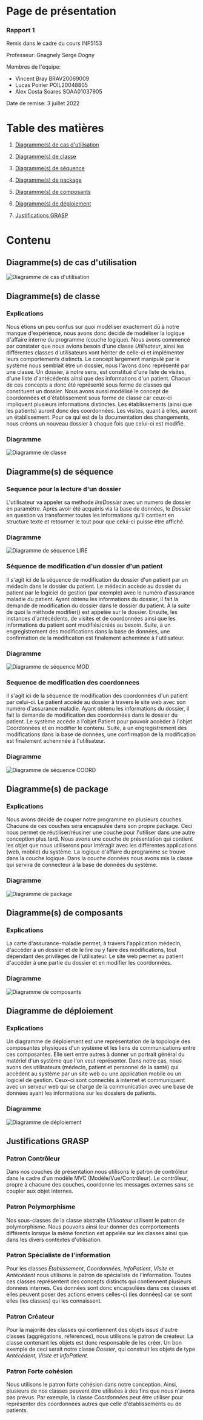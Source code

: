 # Page de présentation

### Rapport 1

Remis dans le cadre du cours INF5153

Professeur: Gnagnely Serge Dogny

Membres de l'équipe:
- Vincent Bray
	BRAV20069009
- Lucas Poirier
	POIL20048805
- Alex Costa Soares
	SOAA01037905

Date de remise: 3 juillet 2022


# Table des matières


1. [Diagramme(s) de cas d'utilisation](#cas)


2. [Diagramme(s) de classe](#classe)


3. [Diagramme(s) de séquence](#sequence)


4. [Diagramme(s) de package](#package)


5. [Diagramme(s) de composants](#comp)


6. [Diagramme(s) de déploiement](#dep)


7. [Justifications GRASP](#grasp)

# Contenu

## Diagramme(s) de cas d'utilisation <a name="cas"></a>
 

![Diagramme de cas d'utilisation](/diagrammes/CAS.png "Diagramme de cas d'utilisation")


## Diagramme(s) de classe <a name="classe"></a>

### Explications

Nous étions un peu confus sur quoi modéliser exactement dû à notre manque d'expérience, nous avons donc décidé de modéliser la logique d'affaire interne du programme (couche logique). Nous avons commencé par constater que nous avions besoin d'une classe *Utilisateur*,  ainsi les différentes classes d'utilisateurs vont hériter de celle-ci et implémenter leurs comportements distincts. Le concept largement manipulé par le système nous semblait être un dossier, nous l'avons donc représenté par une classe. Un dossier, à notre sens, est constitué d'une liste de visites, d'une liste d'antécédents ainsi que des informations d'un patient. Chacun de ces concepts a donc été représenté sous forme de classes qui constituent un dossier. Nous avons aussi modélisé le concept de coordonnées et d'établissement sous forme de classe car ceux-ci impliquent plusieurs informations distinctes. Les établissements (ainsi que les patients) auront donc des coordonnées. Les visites, quant à elles, auront un établissement. Pour ce qui est de la documentation des changements, nous créons un nouveau dossier à chaque fois que celui-ci est modifié.


### Diagramme

![Diagramme de classe](/diagrammes/CLASSE.png "Diagramme de classe")

## Diagramme(s) de séquence <a name="sequence"></a>


### Sequence pour la lecture d'un dossier

L'utilisateur va appeler sa methode *lireDossier* avec un numero de dossier en paramètre. Après avoir été acquéris via la base de données, le *Dossier* en question va transformer toutes les informations qu'il contient en structure texte et retourner le tout pour que celui-ci puisse être affiché.


### Diagramme

![Diagramme de séquence LIRE](/diagrammes/SEQLIRE.png "Diagramme de séquence LIRE")


### Séquence de modification d'un dossier d'un patient


Il s'agit ici de la séquence de modification du dossier d'un patient par un médecin dans le dossier du patient. Le médecin accède au dossier du patient par le logiciel de gestion (par exemple) avec le numéro d'assurance maladie du patient. Ayant obtenu les informations du dossier, il fait la demande de modification du dossier dans le dossier du patient. À la suite de quoi la méthode modifier() est appelée sur le dossier. Ensuite, les instances d'antécédents, de visites et de coordonnées ainsi que les informations du patient sont modifiés/créés au besoin. Suite, à un engregistrement des modifications dans la base de données, une confirmation de la modification est finalement acheminée à l'utilisateur.

### Diagramme


![Diagramme de séquence MOD](/diagrammes/SEQMOD.png "Diagramme de séquence MOD")


### Sequence de modification des coordonnees

Il s'agit ici de la séquence de modification des coordonnées d'un patient par celui-ci. Le patient accède au dossier à travers le site web avec son numéro d'assurance maladie. Ayant obtenu les informations du dossier, il fait la demande de modification des coordonnées dans le dossier du patient. Le système accède a l'objet Patient pour pouvoir accèder à l'objet Coordonnées et en modifier le contenu. Suite, à un engregistrement des modifications dans la base de données, une confirmation de la modification est finalement acheminée à l'utilisateur.

### Diagramme


![Diagramme de séquence COORD](/diagrammes/SEQCOORD.png "Diagramme de séquence COORD")

## Diagramme(s) de package <a name="package"></a>

### Explications

Nous avons décidé de couper notre programme en plusieurs couches. Chacune de ces couches sera encapsulée dans son propre package. Ceci nous permet de réutiliser/réusiner une couche pour l'utiliser dans une autre conception plus tard. Nous avons une couche de présentation qui contient les objet que nous utiliserons pour intéragir avec les différentes applications (web, mobile) du système. La logique d'affaire du programme se trouve dans la couche logique. Dans la couche données nous avons mis la classe qui servira de connecteur à la base de données du système.

### Diagramme

![Diagramme de package](/diagrammes/PACK.png "Diagramme de package")


## Diagramme(s) de composants <a name="comp"></a>


### Explications

La carte d'assurance-maladie permet, à travers l'application médecin, d'accéder à un dossier et de le lire ou y faire des modifications, tout dépendant des privilèges de l'utilisateur. Le site web permet au patient d'accéder à une partie du dossier et en modifier les coordonnées.

### Diagramme

![Diagramme de composants](/diagrammes/COMP.png "Diagramme de composants")

## Diagramme de déploiement <a name="dep"></a>

### Explications

Un diagramme de déploiement est une représentation de la topologie des composantes physiques d'un système et les liens de communications entre ces composantes. Elle sert entre autres à donner un portrait général du matériel d'un système que l'on veut représenter. Dans notre cas, nous avons des utilisateurs (médecin, patient et personnel de la santé) qui accèdent au système par un site web ou une application mobile ou un logiciel de gestion. Ceux-ci sont connectés à internet et communiquent avec un serveur web qui se charge de la communication avec une base de données ayant les informations sur les dossiers de patients.


### Diagramme

![Diagramme de déploiement](/diagrammes/DEP.png "Diagramme de déploiement")

## Justifications GRASP <a name="grasp"></a>


### Patron Contrôleur

Dans nos couches de présentation nous utilisons le patron de contrôleur dans le cadre d'un modèle MVC (Modèle/Vue/Contrôleur). Le contrôleur, propre à chacune des couches, coordonne les messages externes sans se coupler aux objet internes.

### Patron Polymorphisme

Nos sous-classes de la classe abstraite *Utilisateur* utilisent le patron de polymorphisme. Nous pouvons ainsi leur donner des comportements différents lorsque la même fonction est appelée sur les classes ainsi que dans les divers contextes d'utilisation.

### Patron Spécialiste de l'information

Pour les classes *Établissement*, *Coordonnées*, *InfoPatient*, *Visite* et *Antécédent* nous utilisons le patron de spécialiste de l'information. Toutes ces classes représentent des concepts distincts qui contiennent plusieurs données internes. Ces données sont donc encapsulées dans ces classes et elles peuvent poser des actions envers celles-ci (les données) car se sont elles (les classes) qui les connaissent.

### Patron Créateur

Pour la majorité des classes qui contiennent des objets issus d'autre classes (aggrégations, références), nous utilisons le patron de créateur. La classe contenant les objets est donc responsable de les créer. Un bon exemple de ceci serait notre classe *Dossier*, qui construit les objets de type *Antécédent*, *Visite* et *InfoPatient*.

### Patron Forte cohésion

Nous utilisons le patron forte cohésion dans notre conception. Ainsi, plusieurs de nos classes peuvent être utilisées à des fins que nous n'avons pas prévus. Par exemple, la classe *Coordonnées* peut être utiliser pour représenter des coordonnées autres que celle d'établissements ou de patients.
